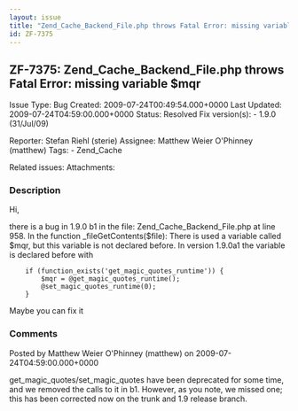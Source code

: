 ```yaml
---
layout: issue
title: "Zend_Cache_Backend_File.php throws Fatal Error: missing variable $mqr"
id: ZF-7375
---
```


ZF-7375: Zend\_Cache\_Backend\_File.php throws Fatal Error: missing variable $mqr
---------------------------------------------------------------------------------

 Issue Type: Bug Created: 2009-07-24T00:49:54.000+0000 Last Updated: 2009-07-24T04:59:00.000+0000 Status: Resolved Fix version(s): - 1.9.0 (31/Jul/09)
 
 Reporter:  Stefan Riehl (sterie)  Assignee:  Matthew Weier O'Phinney (matthew)  Tags: - Zend\_Cache
 
 Related issues: 
 Attachments: 
### Description

Hi,

there is a bug in 1.9.0 b1 in the file: Zend\_Cache\_Backend\_File.php at line 958. In the function \_fileGetContents($file): There is used a variable called $mqr, but this variable is not declared before. In version 1.9.0a1 the variable is declared before with

 
        if (function_exists('get_magic_quotes_runtime')) {
            $mqr = @get_magic_quotes_runtime();
            @set_magic_quotes_runtime(0);
        }


Maybe you can fix it

 

 

### Comments

Posted by Matthew Weier O'Phinney (matthew) on 2009-07-24T04:59:00.000+0000

get\_magic\_quotes/set\_magic\_quotes have been deprecated for some time, and we removed the calls to it in b1. However, as you note, we missed one; this has been corrected now on the trunk and 1.9 release branch.

 

 
